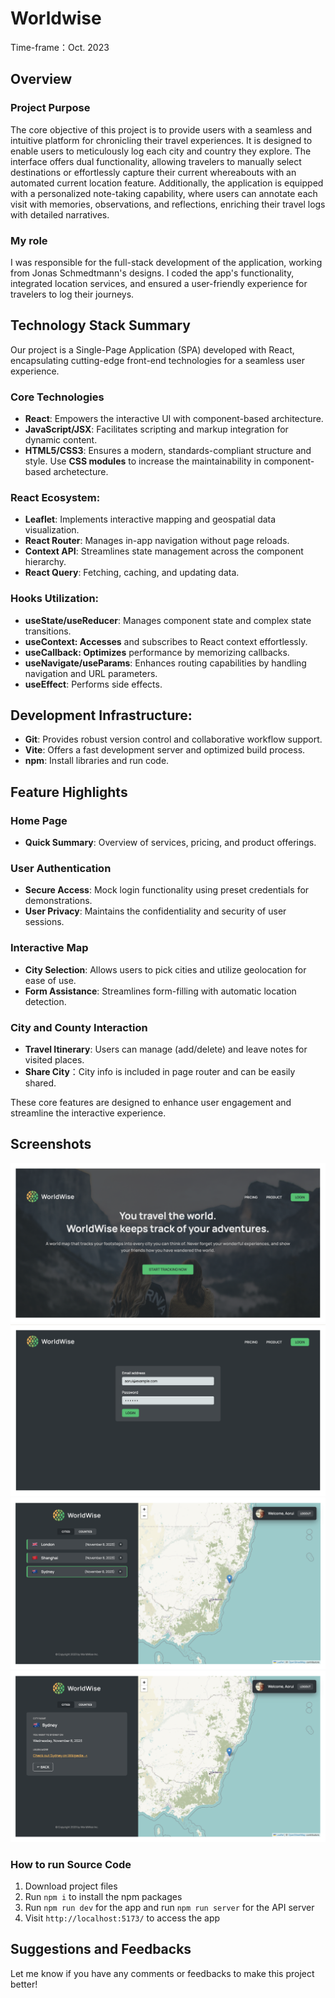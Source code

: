 # Worldwise

Time-frame：Oct. 2023

## Overview

### Project Purpose

The core objective of this project is to provide users with a seamless and intuitive platform for chronicling their travel experiences. It is designed to enable users to meticulously log each city and country they explore. The interface offers dual functionality, allowing travelers to manually select destinations or effortlessly capture their current whereabouts with an automated current location feature. Additionally, the application is equipped with a personalized note-taking capability, where users can annotate each visit with memories, observations, and reflections, enriching their travel logs with detailed narratives.

### My role

I was responsible for the full-stack development of the application, working from Jonas Schmedtmann's designs. I coded the app's functionality, integrated location services, and ensured a user-friendly experience for travelers to log their journeys.

## Technology Stack Summary

Our project is a Single-Page Application (SPA) developed with React, encapsulating cutting-edge front-end technologies for a seamless user experience.

### Core Technologies

- **React**: Empowers the interactive UI with component-based architecture.
- **JavaScript/JSX**: Facilitates scripting and markup integration for dynamic content.
- **HTML5/CSS3**: Ensures a modern, standards-compliant structure and style. Use **CSS modules** to increase the maintainability in component-based archetecture.

### React Ecosystem:

- **Leaflet**: Implements interactive mapping and geospatial data visualization.
- **React Router**: Manages in-app navigation without page reloads.
- **Context API**: Streamlines state management across the component hierarchy.
- **React Query**: Fetching, caching, and updating data.

### Hooks Utilization:

- **useState/useReducer**: Manages component state and complex state transitions.
- **useContext: Accesses** and subscribes to React context effortlessly.
- **useCallback: Optimizes** performance by memorizing callbacks.
- **useNavigate/useParams**: Enhances routing capabilities by handling navigation and URL parameters.
- **useEffect**: Performs side effects.

## Development Infrastructure:

- **Git**: Provides robust version control and collaborative workflow support.
- **Vite**: Offers a fast development server and optimized build process.
- **npm**: Install libraries and run code.

## Feature Highlights

### Home Page

- **Quick Summary**: Overview of services, pricing, and product offerings.

### User Authentication

- **Secure Access**: Mock login functionality using preset credentials for demonstrations.
- **User Privacy**: Maintains the confidentiality and security of user sessions.

### Interactive Map

- **City Selection**: Allows users to pick cities and utilize geolocation for ease of use.
- **Form Assistance**: Streamlines form-filling with automatic location detection.

### City and County Interaction

- **Travel Itinerary**: Users can manage (add/delete) and leave notes for visited places.
- **Share City**：City info is included in page router and can be easily shared.

These core features are designed to enhance user engagement and streamline the interactive experience.

## Screenshots

![Homepage](<Screenshot 2023-11-08 at 3.22.47 pm.png>)
![Login page](<Screenshot 2023-11-08 at 3.23.07 pm.png>)
![City list](<Screenshot 2023-11-08 at 3.26.03 pm.png>)
![City info](<Screenshot 2023-11-08 at 3.26.33 pm.png>)

### How to run Source Code

1. Download project files
2. Run `npm i` to install the npm packages
3. Run `npm run dev` for the app and run `npm run server` for the API server
4. Visit `http://localhost:5173/` to access the app

## Suggestions and Feedbacks

Let me know if you have any comments or feedbacks to make this project better!
